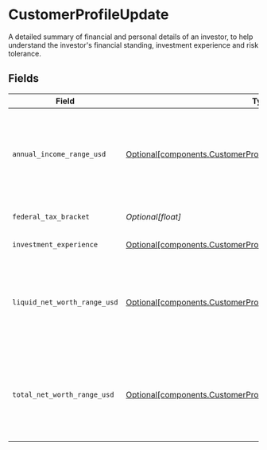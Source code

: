 # CustomerProfileUpdate

A detailed summary of financial and personal details of an investor, to help understand the investor's financial standing, investment experience and risk tolerance.


## Fields

| Field                                                                                                                                      | Type                                                                                                                                       | Required                                                                                                                                   | Description                                                                                                                                | Example                                                                                                                                    |
| ------------------------------------------------------------------------------------------------------------------------------------------ | ------------------------------------------------------------------------------------------------------------------------------------------ | ------------------------------------------------------------------------------------------------------------------------------------------ | ------------------------------------------------------------------------------------------------------------------------------------------ | ------------------------------------------------------------------------------------------------------------------------------------------ |
| `annual_income_range_usd`                                                                                                                  | [Optional[components.CustomerProfileUpdateAnnualIncomeRangeUsd]](../../models/components/customerprofileupdateannualincomerangeusd.md)     | :heavy_minus_sign:                                                                                                                         | Annual income range; the low number is exclusive, the high number is inclusive                                                             | FROM_100K_TO_200K                                                                                                                          |
| `federal_tax_bracket`                                                                                                                      | *Optional[float]*                                                                                                                          | :heavy_minus_sign:                                                                                                                         | Federal tax bracket percent.                                                                                                               | 1.5                                                                                                                                        |
| `investment_experience`                                                                                                                    | [Optional[components.CustomerProfileUpdateInvestmentExperience]](../../models/components/customerprofileupdateinvestmentexperience.md)     | :heavy_minus_sign:                                                                                                                         | Investment experience.                                                                                                                     | GOOD                                                                                                                                       |
| `liquid_net_worth_range_usd`                                                                                                               | [Optional[components.CustomerProfileUpdateLiquidNetWorthRangeUsd]](../../models/components/customerprofileupdateliquidnetworthrangeusd.md) | :heavy_minus_sign:                                                                                                                         | Liquid net worth range; the low number is exclusive, the high number is inclusive                                                          | FROM_100K_TO_200K                                                                                                                          |
| `total_net_worth_range_usd`                                                                                                                | [Optional[components.CustomerProfileUpdateTotalNetWorthRangeUsd]](../../models/components/customerprofileupdatetotalnetworthrangeusd.md)   | :heavy_minus_sign:                                                                                                                         | Total net worth range; the low number is exclusive, the high number is inclusive                                                           | FROM_100K_TO_200K                                                                                                                          |